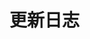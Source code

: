 <!--
 * @Author: qiye
 * @Date: 2021-10-19 19:51:05
 * @LastEditors: qiye
 * @LastEditTime: 2021-10-19 19:51:05
 * @Description: file content
-->

# 更新日志
